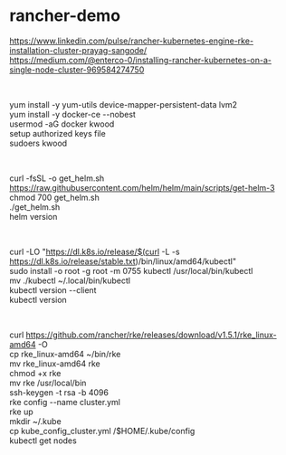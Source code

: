 # rancher-demo
https://www.linkedin.com/pulse/rancher-kubernetes-engine-rke-installation-cluster-prayag-sangode/ <br />
https://medium.com/@enterco-0/installing-rancher-kubernetes-on-a-single-node-cluster-969584274750 <br />

<br />

yum install -y yum-utils device-mapper-persistent-data lvm2  <br />
yum install -y docker-ce --nobest  <br />
usermod -aG docker kwood <br />
setup authorized keys file <br />
sudoers kwood <br />

<br />

curl -fsSL -o get_helm.sh https://raw.githubusercontent.com/helm/helm/main/scripts/get-helm-3 <br />
chmod 700 get_helm.sh <br />
./get_helm.sh <br />
helm version <br />

<br />

curl -LO "https://dl.k8s.io/release/$(curl -L -s https://dl.k8s.io/release/stable.txt)/bin/linux/amd64/kubectl" <br />
sudo install -o root -g root -m 0755 kubectl /usr/local/bin/kubectl <br />
mv ./kubectl ~/.local/bin/kubectl <br />
kubectl version --client <br />
kubectl version <br />

<br />

curl https://github.com/rancher/rke/releases/download/v1.5.1/rke_linux-amd64 -O <br />
cp rke_linux-amd64 ~/bin/rke <br />
mv rke_linux-amd64 rke <br />
chmod +x rke <br />
mv rke /usr/local/bin <br />
ssh-keygen -t rsa -b 4096 <br />
rke config --name cluster.yml <br />
rke up <br />
mkdir ~/.kube <br />
cp kube_config_cluster.yml /$HOME/.kube/config <br />
kubectl get nodes <br />

